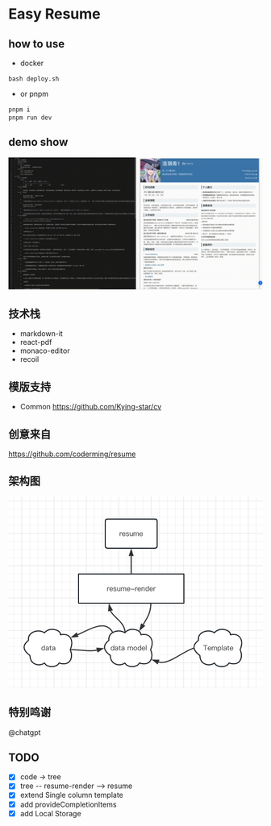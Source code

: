 # Easy Resume

## how to use

- docker

```
bash deploy.sh
```

- or pnpm

```
pnpm i
pnpm run dev
```

## demo show

![](./public/demo.gif)

## 技术栈

- markdown-it
- react-pdf
- monaco-editor
- recoil

## 模版支持

- Common https://github.com/Kying-star/cv

## 创意来自

https://github.com/coderming/resume

## 架构图

![](./public/Architecture.png)

## 特别鸣谢

@chatgpt

## TODO

- [x] code -> tree
- [x] tree -- resume-render --> resume
- [x] extend Single column template
- [x] add provideCompletionItems
- [x] add Local Storage
